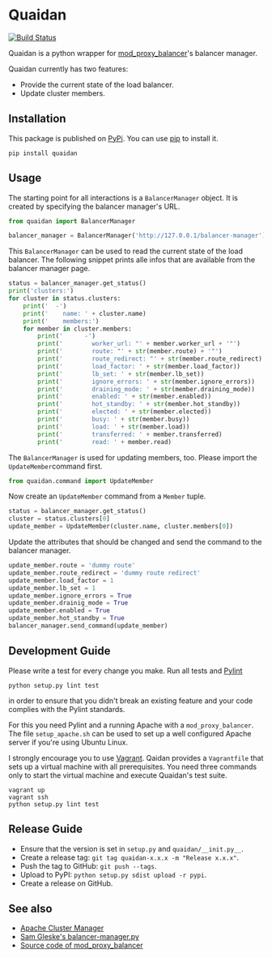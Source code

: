 Quaidan
=======

[![Build Status](https://travis-ci.org/stefanbirkner/quaidan.svg?branch=master)](https://travis-ci.org/stefanbirkner/quaidan)

Quaidan is a python wrapper for
[mod_proxy_balancer](http://httpd.apache.org/docs/2.4/mod/mod_proxy_balancer.html)'s
balancer manager.

Quaidan currently has two features:

* Provide the current state of the load balancer.
* Update cluster members.

Installation
------------

This package is published on [PyPi](https://pypi.python.org/pypi/quaidan/). You can use [pip](https://pip.pypa.io/en/latest/) to install it.

    pip install quaidan

Usage
-----

The starting point for all interactions is a `BalancerManager` object.
It is created by specifying the balancer manager's URL.

```python
from quaidan import BalancerManager

balancer_manager = BalancerManager('http://127.0.0.1/balancer-manager')
```

This `BalancerManager` can be used to read the current state of the load
balancer. The following snippet prints alle infos that are available
from the balancer manager page.

```python
status = balancer_manager.get_status()
print('clusters:')
for cluster in status.clusters:
    print('  -')
    print('    name: ' + cluster.name)
    print('    members:')
    for member in cluster.members:
        print('      -')
        print('        worker_url: "' + member.worker_url + '"')
        print('        route: "' + str(member.route) + '"')
        print('        route_redirect: "' + str(member.route_redirect) + '"')
        print('        load_factor: ' + str(member.load_factor))
        print('        lb_set: ' + str(member.lb_set))
        print('        ignore_errors: ' + str(member.ignore_errors))
        print('        draining_mode: ' + str(member.draining_mode))
        print('        enabled: ' + str(member.enabled))
        print('        hot_standby: ' + str(member.hot_standby))
        print('        elected: ' + str(member.elected))
        print('        busy: ' + str(member.busy))
        print('        load: ' + str(member.load))
        print('        transferred: ' + member.transferred)
        print('        read: ' + member.read)
```

The `BalancerManager` is used for updating members, too. Please import
the `UpdateMember`command first.

```python
from quaidan.command import UpdateMember
```

Now create an `UpdateMember` command from a `Member` tuple.

```python
status = balancer_manager.get_status()
cluster = status.clusters[0]
update_member = UpdateMember(cluster.name, cluster.members[0])
```

Update the attributes that should be changed and send the command to
the balancer manager.

```python
update_member.route = 'dummy route'
update_member.route_redirect = 'dummy route redirect'
update_member.load_factor = 1
update_member.lb_set = 1
update_member.ignore_errors = True
update_member.drainig_mode = True
update_member.enabled = True
update_member.hot_standby = True
balancer_manager.send_command(update_member)
```

Development Guide
-----------------

Please write a test for every change you make. Run all tests and
[Pylint](http://www.pylint.org/)

    python setup.py lint test

in order to ensure that you didn't break an existing feature and your
code complies with the Pylint standards.

For this you need Pylint and a running Apache with a
`mod_proxy_balancer`. The file `setup_apache.sh` can be used to set up
a well configured Apache server if you're using Ubuntu Linux.

I strongly encourage you to use [Vagrant](http://www.vagrantup.com/).
Qaidan provides a `Vagrantfile` that sets up a virtual machine with
all prerequisites. You need three commands only to start the virtual
machine and execute Quaidan's test suite.

    vagrant up
    vagrant ssh
    python setup.py lint test

Release Guide
-------------

* Ensure that the version is set in `setup.py` and `quaidan/__init.py__`.
* Create a release tag: `git tag quaidan-x.x.x -m "Release x.x.x"`.
* Push the tag to GitHub: `git push --tags`.
* Upload to PyPI: `python setup.py sdist upload -r pypi`.
* Create a release on GitHub.

See also
--------

* [Apache Cluster Manager](https://code.google.com/p/apache-cluster-manager/)
* [Sam Gleske's balancer-manager.py](https://github.com/samrocketman/drexel-university/blob/master/appserver-scripts/balancer-manager.py)
* [Source code of mod_proxy_balancer](http://svn.apache.org/viewvc/httpd/httpd/trunk/modules/proxy/mod_proxy_balancer.c)
